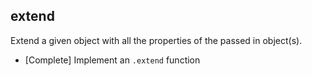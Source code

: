 ## extend
Extend a given object with all the properties of the passed in object(s).

* [Complete] Implement an `.extend` function

